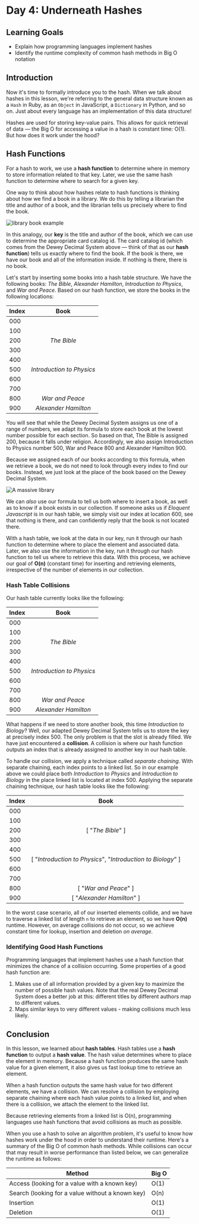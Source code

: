 # Day 4: Underneath Hashes

## Learning Goals

- Explain how programming languages implement hashes
- Identify the runtime complexity of common hash methods in Big O notation

## Introduction

Now it's time to formally introduce you to the hash. When we talk about hashes
in this lesson, we're referring to the general data structure known as a `Hash`
in Ruby, as an `Object` in JavaScript, a `Dictionary` in Python, and so on.
Just about every language has an implementation of this data structure!

Hashes are used for storing key-value pairs. This allows for quick retrieval of
data — the Big O for accessing a value in a hash is constant time: O(1). But how
does it work under the hood?

## Hash Functions

For a hash to work, we use a **hash function** to determine where in memory to
store information related to that key. Later, we use the same hash function to
determine where to search for a given key.

One way to think about how hashes relate to hash functions is thinking about how
we find a book in a library. We do this by telling a librarian the title and
author of a book, and the librarian tells us precisely where to find the book.

![library book example](https://s3-us-west-2.amazonaws.com/curriculum-content/algorithms/dewey-decimal-arrangement.jpg)

In this analogy, our **key** is the title and author of the book, which we can
use to determine the appropriate card catalog id. The card catalog id (which
comes from the Dewey Decimal System above — think of that as our **hash
function**) tells us exactly where to find the book. If the book is there, we
have our book and all of the information inside. If nothing is there, there is
no book.

Let's start by inserting some books into a hash table structure. We have the
following books: _The Bible_, _Alexander Hamilton_, _Introduction to Physics_,
and _War and Peace_. Based on our hash function, we store the books in the
following locations:

| Index |           Book            |
| ----- | :-----------------------: |
| 000   |                           |
| 100   |                           |
| 200   |        _The Bible_        |
| 300   |                           |
| 400   |                           |
| 500   | _Introduction to Physics_ |
| 600   |                           |
| 700   |                           |
| 800   |      _War and Peace_      |
| 900   |   _Alexander Hamilton_    |

You will see that while the Dewey Decimal System assigns us one of a range of
numbers, we adapt its formula to store each book at the lowest number possible
for each section. So based on that, The Bible is assigned 200, because it falls
under religion. Accordingly, we also assign Introduction to Physics number 500,
War and Peace 800 and Alexander Hamilton 900.

Because we assigned each of our books according to this formula, when we
retrieve a book, we do not need to look through every index to find our books.
Instead, we just look at the place of the book based on the Dewey Decimal
System.

![A massive library](https://s3.amazonaws.com/learn-verified/geroge-peabody-library-horizontal-large-gallery.jpg)

We can _also_ use our formula to tell us both where to insert a book, as well as
to know if a book exists in our collection. If someone asks us if _Eloquent
Javascript_ is in our hash table, we simply visit our index at location 600, see
that nothing is there, and can confidently reply that the book is not located
there.

With a hash table, we look at the data in our key, run it through our hash
function to determine where to place the element and associated data. Later, we
also use the information in the key, run it through our hash function to tell us
where to retrieve this data. With this process, we achieve our goal of **O(n)**
(constant time) for inserting and retrieving elements, irrespective of the
number of elements in our collection.

### Hash Table Collisions

Our hash table currently looks like the following:

| Index |           Book            |
| ----- | :-----------------------: |
| 000   |                           |
| 100   |                           |
| 200   |        _The Bible_        |
| 300   |                           |
| 400   |                           |
| 500   | _Introduction to Physics_ |
| 600   |                           |
| 700   |                           |
| 800   |      _War and Peace_      |
| 900   |   _Alexander Hamilton_    |

What happens if we need to store another book, this time _Introduction to
Biology_? Well, our adapted Dewey Decimal System tells us to store the key at
precisely index 500. The only problem is that the slot is already filled. We
have just encountered a **collision**. A collision is where our hash function
outputs an index that is already assigned to another key in our hash table.

To handle our collision, we apply a technique called _separate chaining_. With
separate chaining, each index points to a linked list. So in our example above
we could place both _Introduction to Physics_ and _Introduction to Biology_ in
the place linked list is located at index 500. Applying the separate chaining
technique, our hash table looks like the following:

| Index |                             Book                             |
| ----- | :----------------------------------------------------------: |
| 000   |                                                              |
| 100   |                                                              |
| 200   |                      [ "*The Bible*" ]                       |
| 300   |                                                              |
| 400   |                                                              |
| 500   | [ "*Introduction to Physics*", "*Introduction to Biology*" ] |
| 600   |                                                              |
| 700   |                                                              |
| 800   |                    [ "*War and Peace*" ]                     |
| 900   |                  [ "*Alexander Hamilton*" ]                  |

In the worst case scenario, all of our inserted elements collide, and we have to
traverse a linked list of length `n` to retrieve an element, so we have **O(n)**
runtime. However, on average collisions do not occur, so we achieve constant
time for lookup, insertion and deletion _on average_.

### Identifying Good Hash Functions

Programming languages that implement hashes use a hash function that minimizes
the chance of a collision occurring. Some properties of a good hash function are:

1. Makes use of all information provided by a given key to maximize the number
   of possible hash values. Note that the real Dewey Decimal System does a
   better job at this: different titles by different authors map to different
   values.
2. Maps similar keys to very different values - making collisions much less likely.

## Conclusion

In this lesson, we learned about **hash tables**. Hash tables use a **hash
function** to output a **hash value**. The hash value determines where to place
the element in memory. Because a hash function produces the same hash value for
a given element, it also gives us fast lookup time to retrieve an element.

When a hash function outputs the same hash value for two different elements, we
have a collision. We can resolve a collision by employing separate chaining
where each hash value points to a linked list, and when there is a collision, we
attach the element to the linked list.

Because retrieving elements from a linked list is O(n), programming languages
use hash functions that avoid collisions as much as possible.

When you use a hash to solve an algorithm problem, it's useful to know how
hashes work under the hood in order to understand their runtime. Here's a
summary of the Big O of common hash methods. While collisions can occur that may
result in worse performance than listed below, we can generalize the runtime as
follows:

| Method                                           | Big O |
| ------------------------------------------------ | ----- |
| Access (looking for a value with a known key)    | O(1)  |
| Search (looking for a value without a known key) | O(n)  |
| Insertion                                        | O(1)  |
| Deletion                                         | O(1)  |
